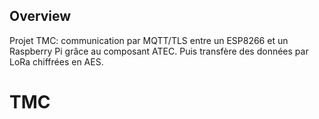 ## Overview
Projet TMC: communication par MQTT/TLS entre un ESP8266 et un Raspberry Pi grâce au composant ATEC. Puis transfère des données par LoRa chiffrées en AES.

# TMC
